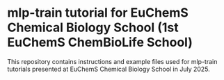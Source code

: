 # mlp-train tutorial for EuChemS Chemical Biology School (1st EuChemS ChemBioLife School)

This repository contains instructions and example files used for mlp-train tutorials
presented at EuChemS Chemical Biology School in July 2025.
